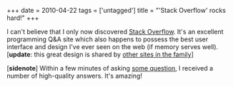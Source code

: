 +++
date = 2010-04-22
tags = ['untagged']
title = "'Stack Overflow' rocks hard!"
+++

I can\'t believe that I only now discovered [Stack Overflow]. It\'s an
excellent programming Q&A site which also happens to possess the best
user interface and design I\'ve ever seen on the web (if memory serves
well). \[**update**: this great design is shared by [other sites in the
family]\]

\[**sidenote**\] Within a few minutes of asking [some question], I
received a number of high-quality answers. It\'s amazing!

  [Stack Overflow]: http://stackoverflow.com
  [other sites in the family]: http://stackexchange.com/sites
  [some question]: http://stackoverflow.com/q/2690147/321731
